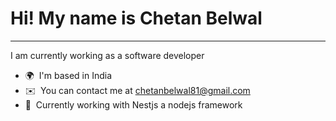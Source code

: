 Hi! My name is Chetan Belwal
=====================================================================================================================================
-------------------------------------------------------------

I am currently working as a software developer

* 🌍  I'm based in India
* ✉️  You can contact me at [chetanbelwal81@gmail.com](mailto:chetanbelwal81@gmail.com)
* 🧠  Currently working with Nestjs a nodejs framework
